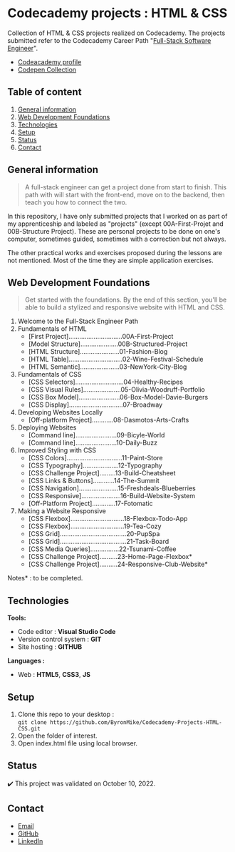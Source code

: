 # Codecademy projects : HTML & CSS

Collection of HTML & CSS projects realized on Codecademy.
The projects submitted refer to the Codecademy Career Path "[Full-Stack Software Engineer](https://join.codecademy.com/learn/paths/full-stack-engineer-career-path/)".

- [Codeacademy profile](https://www.codecademy.com/profiles/ByronMike)
- [Codepen Collection](https://codepen.io/collection/bNoKmK)

## Table of content
1. [General information](#General-information)
2. [Web Development Foundations](#Web-Development-Foundations)
3. [Technologies](#Technologies)
4. [Setup](#Setup)
5. [Status](#Status)
6. [Contact](#Contact)

## General information

> A full-stack engineer can get a project done from start to finish. This path with will start with the front-end, move on to the backend, then teach you how to connect the two.
  
In this repository, I have only submitted projects that I worked on as part of my apprenticeship and labeled as "projects" (except 00A-First-Projet and 00B-Structure Project). These are personal projects to be done on one's computer, sometimes guided, sometimes with a correction but not always.

The other practical works and exercises proposed during the lessons are not mentioned. Most of the time they are simple application exercises.

## Web Development Foundations  

> Get started with the foundations. By the end of this section, you'll be able to build a stylized and responsive website with HTML and CSS.

1. Welcome to the Full-Stack Engineer Path
2. Fundamentals of HTML
	- [First Project]..............................00A-First-Project
	- [Model Structure].....................00B-Structured-Project
	- [HTML Structure]......................01-Fashion-Blog
	- [HTML Table]..............................02-Wine-Festival-Schedule
	- [HTML Semantic]......................03-NewYork-City-Blog
3. Fundamentals of CSS
	- [CSS Selectors]...........................04-Healthy-Recipes
	- [CSS Visual Rules].....................05-Olivia-Woodruff-Portfolio
	- [CSS Box Model].......................06-Box-Model-Davie-Burgers
	- [CSS Display]..............................07-Broadway
4. Developing Websites Locally
	- [Off-platform Project]............08-Dasmotos-Arts-Crafts
5. Deploying Websites
	- [Command line].......................09-Bicyle-World
	- [Command line].......................10-Daily-Buzz
6. Improved Styling with CSS
	- [CSS Colors]...............................11-Paint-Store
	- [CSS Typography]....................12-Typography
	- [CSS Challenge Project].........13-Build-Cheatsheet
	- [CSS Links & Buttons]............14-The-Summit
	- [CSS Navigation]......................15-Freshdeals-Blueberries
	- [CSS Responsive]......................16-Build-Website-System
	- [Off-Platform Project].............17-Fotomatic
7. Making a Website Responsive
	- [CSS Flexbox]..............................18-Flexbox-Todo-App
	- [CSS Flexbox]..............................19-Tea-Cozy
	- [CSS Grid].....................................20-PupSpa
	- [CSS Grid].....................................21-Task-Board
	- [CSS Media Queries]................22-Tsunami-Coffee
	- [CSS Challenge Project]..........23-Home-Page-Flexbox*
	- [CSS Challenge Project]..........24-Responsive-Club-Website*

Notes* : to be completed.

## Technologies
**Tools:**
 * Code editor : **Visual Studio Code**
 * Version control system : **GIT**
 * Site hosting : **GITHUB**
  
**Languages :**
 * Web : **HTML5**, **CSS3**, **JS**

## Setup
1. Clone this repo to your desktop :\
`git clone https://github.com/ByronMike/Codecademy-Projects-HTML-CSS.git`
2. Open the folder of interest.
3. Open index.html file using local browser.

## Status
:heavy_check_mark: This project was validated on October 10, 2022.

## Contact
* [Email](mailto:auger.michaell@gmail.com)
* [GitHub](https://github.com/ByronMike)
* [LinkedIn](https://www.linkedin.com/in/auger-michael/)
